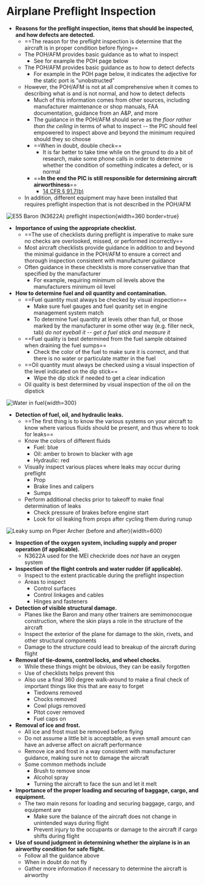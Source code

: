 # Airplane Preflight Inspection

* **Reasons for the preflight inspection, items that should be inspected, and how defects are detected.**
  * ==The reason for the preflight inspection is determine that the aircraft is in proper condition before flying==
  * The POH/AFM provides basic guidance as to what to inspect
    * See for example the POH page below
  * The POH/AFM provides basic guidance as to how to detect defects
    * For example in the POH page below, it indicates the adjective for the static port is "unobstructed"
  * However, the POH/AFM is not at all comprehensive when it comes to describing what is and is not normal, and how to detect defects
    * Much of this information comes from other sources, including manufacturer maintenance or shop manuals, FAA documentation, guidance from an A&P, and more
    * The guidance in the POH/AFM should serve as the *floor rather than the ceiling* in terms of what to inspect -- the PIC should feel empowered to inspect above and beyond the minimum required should they so choose
    * ==When in doubt, double check==
      * It is far better to take time while on the ground to do a bit of research, make some phone calls in order to determine whether the condition of something indicates a defect, or is normal
    * ==**In the end the PIC is still responsible for determining aircraft airworthiness**==
      * [14 CFR &sect; 91.7(b)](https://www.ecfr.gov/current/title-14/part-91/section-91.7#p-91.7(b))
  * In addition, different equipment may have been installed that requires preflight inspection that is not described in the POH/AFM

![E55 Baron (N3622A) preflight inspection](/img/c55-baron-poh/c55-baron-poh-page-4-4-preflight-inspection.png){width=360 border=true}

* **Importance of using the appropriate checklist.**
    * ==The use of checklists during preflight is imperative to make sure no checks are overlooked, missed, or performed incorrectly==
    * Most aircraft checklists provide guidance in addition to and beyond the minimal guidance in the POH/AFM to ensure a correct and thorough inspection consistent with manufacturer guidance
    * Often guidance in these checklists is more conservative than that specified by the manufacturer
      * For example, requiring minimum oil levels above the manufacturers minimum oil level
* **How to determine fuel and oil quantity and contamination.**
    * ==Fuel quantity must always be checked by visual inspection==
      * Make sure fuel gauges and fuel quanity set in engine management system match
      * To determine fuel quantity at levels other than full, or those marked by the manufacturer in some other way (e.g. filler neck, tab) *do not eyeball it -- get a fuel stick and measure it*
    * ==Fuel quality is best determined from the fuel sample obtained when draining the fuel sumps==
      * Check the color of the fuel to make sure it is correct, and that there is no water or particulate matter in the fuel
    * ==Oil quantity must always be checked using a visual inspection of the level indicated on the dip stick==
      * Wipe the dip stick if needed to get a clear indication
    * Oil quality is best determined by visual inspection of the oil on the dipstick

![Water in fuel](/img/water-in-fuel.jpg){width=300}

* **Detection of fuel, oil, and hydraulic leaks.**
    * ==The first thing is to know the various systems on your aircraft to know where various fluids should be present, and thus where to look for leaks==
    * Know the colors of different fluids
      * Fuel: blue
      * Oil: amber to brown to blacker with age
      * Hydraulic: red
    * Visually inspect various places where leaks may occur during preflight
      * Prop
      * Brake lines and calipers
      * Sumps
    * Perform additional checks prior to takeoff to make final determination of leaks
      * Check pressure of brakes before engine start
      * Look for oil leaking from props after cycling them during runup

![Leaky sump on Piper Archer (before and after)](/img/leaky-sump-before-after.jpg){width=600}

* **Inspection of the oxygen system, including supply and proper operation (if applicable).**
    * N3622A used for the MEI checkride does *not* have an oxygen system
* **Inspection of the flight controls and water rudder (if applicable).**
    * Inspect to the extent practicable during the preflight inspection
    * Areas to inspect
      * Control surfaces
      * Control linkages and cables
      * Hinges and fasteners
* **Detection of visible structural damage.**
    * Planes like the Baron and many other trainers are semimonocoque construction, where the skin plays a role in the structure of the aircraft
    * Inspect the exterior of the plane for damage to the skin, rivets, and other structural components
    * Damage to the structure could lead to breakup of the aircraft during flight
* **Removal of tie-downs, control locks, and wheel chocks.**
    * While these things might be obvious, they can be easily forgotten
    * Use of checklists helps prevent this
    * Also use a final 360 degree walk-around to make a final check of important things like this that are easy to forget
      * Tiedowns removed
      * Chocks removed
      * Cowl plugs removed
      * Pitot cover removed
      * Fuel caps on
* **Removal of ice and frost.**
    * All ice and frost must be removed before flying
    * Do not assume a little bit is acceptable, as even small amount can have an adverse affect on aicraft performance
    * Remove ice and frost in a way consistent with manufacturer guidance, making sure not to damage the aircraft
    * Some common methods include
      * Brush to remove snow
      * Alcohol spray
      * Turning the aircraft to face the sun and let it melt
* **Importance of the proper loading and securing of baggage, cargo, and equipment.**
    * The two main resons for loading and securing baggage, cargo, and equipment are
      * Make sure the balance of the aircraft does not change in unintended ways during flight
      * Prevent injury to the occupants or damage to the aircraft if cargo shifts during flight
* **Use of sound judgment in determining whether the airplane is in an airworthy condition for safe flight.**
    * Follow all the guidance above
    * When in doubt do not fly
    * Gather more information if necessary to determine the aircraft is airworthy
